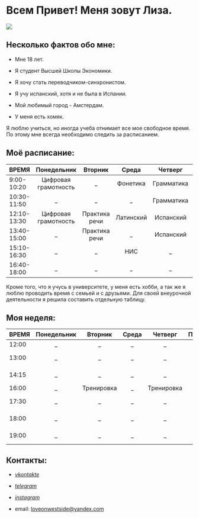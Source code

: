 # **Всем Привет! Меня зовут Лиза.**  


![](https://pp.userapi.com/c625717/v625717883/2887f/s65Zpg4MUOY.jpg)  

## Несколько фактов обо мне:
 + Мне 18 лет.
 - Я студент Высшей Школы Экономики.
 + Я хочу стать переводчиком-синхронистом.
 - Я учу испанский, хотя и не была в Испании.
 + Мой любимый город - Амстердам.
 - У меня есть хомяк.  
   
Я люблю учиться, но иногда учеба отнимает все мое свободное время. По этому мне всегда необходимо следить за расписанием.  

## Моё расписание:  

ВРЕМЯ|Понедельник|Вторник|Среда|Четверг|Пятница|Суббота|Воскресенье
---|:---:|:---:|:---:|:---:|:---:|:---:|:---:
9:00-10:20|Цифровая грамотность|_|Фонетика|Грамматика|Видео|_|_
10:30-11:50|_|_|_|Грамматика|Испанский|_|_
12:10-13:30|Цифровая грамотность|Практика речи|Латинский|Испанский|Литература|_|_
13:40-15:00|_|Практика речи|_|Испанский|_|_|_
15:10-16:30|_|_|НИС|_|_|_|_
16:40-18:00|_|_|_|_|Литература|_|_  
  
Кроме того, что я учусь в университете, у меня есть хобби, а так же я люблю проводить время с семьей и с друзьями. Для своей внеурочной деятельности я решила составить отдельную таблицу.  
  
## Моя неделя:  

ВРЕМЯ|Понедельник|Вторник|Среда|Четверг|Пятница|Суббота|Воскресенье
---|:---:|:---:|:---:|:---:|:---:|:---:|:---:
12:00|_|_|_|_|_|Рисование|_
13:00|_|_|_|_|_|Поездка загород|_
14:15|_|_|_|_|_|_|Время с семьей
16:00|_|Тренировка|_|Тренировка|_|_|_
17:30|_|_|_|_|_|Гуляю с собакой
18:00|_|_|_|_|_|_|Возвращаюсь домой
19:00|_|_|_|_|_|Вечер фильмов|_


## Контакты:  

 + [*vkontakte*](https://vk.com/id167397883)
 - [*telegram*](https://telegram.me/loveonwestside)
 + [*instagram*](http://instagram.com/loveonwestside)
 - email: <loveonwestside@yandex.com>
